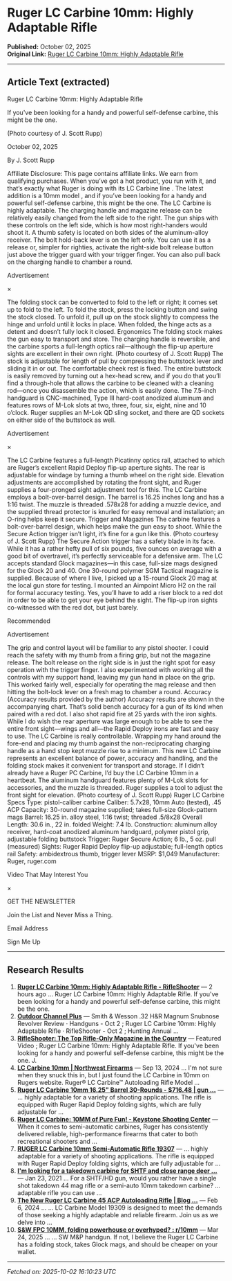 # Ruger LC Carbine 10mm: Highly Adaptable Rifle

**Published:** October 02, 2025  
**Original Link:** [Ruger LC Carbine 10mm: Highly Adaptable Rifle](https://www.rifleshootermag.com/editorial/ruger-lc-carbine-10mm-review/529484)

---

## Article Text (extracted)

Ruger LC Carbine 10mm: Highly Adaptable Rifle

If you've been looking for a handy and powerful self-defense carbine, this might be the one.

 (Photo courtesy of J. Scott Rupp)

October 02, 2025

By J. Scott Rupp

Affiliate Disclosure: This page contains affiliate links. We earn from qualifying purchases.
When you’ve got a hot product, you run with it, and that’s exactly what 
Ruger
 is doing with its 
LC Carbine line
. The latest addition is a 
10mm model
, and if you’ve been looking for a handy and powerful self-defense carbine, this might be the one.
The LC Carbine is highly adaptable. The charging handle and magazine release can be relatively easily changed from the left side to the right. The gun ships with these controls on the left side, which is how most right-handers would shoot it.
A thumb safety is located on both sides of the aluminum-alloy receiver. The bolt hold-back lever is on the left only. You can use it as a release or, simpler for righties, activate the right-side bolt release button just above the trigger guard with your trigger finger. You can also pull back on the charging handle to chamber a round.

Advertisement

×

The folding stock can be converted to fold to the left or right; it comes set up to fold to the left. To fold the stock, press the locking button and swing the stock closed. To unfold it, pull up on the stock slightly to compress the hinge and unfold until it locks in place. When folded, the hinge acts as a detent and doesn’t fully lock it closed.
Ergonomics
The folding stock makes the gun easy to transport and store. The charging handle is reversible, and the carbine sports a full-length optics rail—although the flip-up aperture sights are excellent in their own right. (Photo courtesy of J. Scott Rupp)
The stock is adjustable for length of pull by compressing the buttstock lever and sliding it in or out. The comfortable cheek rest is fixed. The entire buttstock is easily removed by turning out a hex-head screw, and if you do that you’ll find a through-hole that allows the carbine to be cleaned with a cleaning rod—once you disassemble the action, which is easily done.
The 7.5-inch handguard is CNC-machined, Type III hard-coat anodized aluminum and features rows of M-Lok slots at two, three, four, six, eight, nine and 10 o’clock. Ruger supplies an M-Lok QD sling socket, and there are QD sockets on either side of the buttstock as well.

Advertisement

×

The LC Carbine features a full-length Picatinny optics rail, attached to which are Ruger’s excellent Rapid Deploy flip-up aperture sights. The rear is adjustable for windage by turning a thumb wheel on the right side. Elevation adjustments are accomplished by rotating the front sight, and Ruger supplies a four-pronged sight adjustment tool for this.
The LC Carbine employs a bolt-over-barrel design. The barrel is 16.25 inches long and has a 1:16 twist. The muzzle is threaded .578x28 for adding a muzzle device, and the supplied thread protector is knurled for easy removal and installation; an O-ring helps keep it secure.
Trigger and Magazines
The carbine features a bolt-over-barrel design, which helps make the gun easy to shoot. While the Secure Action trigger isn’t light, it’s fine for a gun like this. (Photo courtesy of J. Scott Rupp)
The Secure Action trigger has a safety blade in its face. While it has a rather hefty pull of six pounds, five ounces on average with a good bit of overtravel, it’s perfectly serviceable for a defensive arm.
The LC accepts standard Glock magazines—in this case, full-size mags designed for the Glock 20 and 40. One 30-round polymer 
SGM Tactical
 magazine is supplied. Because of where I live, I picked up a 15-round Glock 20 mag at the local gun store for testing.
I mounted an Aimpoint Micro H2 on the rail for formal accuracy testing. Yes, you’ll have to add a riser block to a red dot in order to be able to get your eye behind the sight. The flip-up iron sights co-witnessed with the red dot, but just barely.

Recommended

Advertisement

The grip and control layout will be familiar to any pistol shooter. I could reach the safety with my thumb from a firing grip, but not the magazine release. The bolt release on the right side is in just the right spot for easy operation with the trigger finger. I also experimented with working all the controls with my support hand, leaving my gun hand in place on the grip. This worked fairly well, especially for operating the mag release and then hitting the bolt-lock lever on a fresh mag to chamber a round.
Accuracy
(Accuracy results provided by the author)
Accuracy results are shown in the accompanying chart. That’s solid bench accuracy for a gun of its kind when paired with a red dot. I also shot rapid fire at 25 yards with the iron sights. While I do wish the rear aperture was large enough to be able to see the entire front sight—wings and all—the Rapid Deploy irons are fast and easy to use. The LC Carbine is really controllable. Wrapping my hand around the fore-end and placing my thumb against the non-reciprocating charging handle as a hand stop kept muzzle rise to a minimum.
This new LC Carbine represents an excellent balance of power, accuracy and handling, and the folding stock makes it convenient for transport and storage. If I didn’t already have a Ruger PC Carbine, I’d buy the LC Carbine 10mm in a heartbeat.
The aluminum handguard features plenty of M-Lok slots for accessories, and the muzzle is threaded. Ruger supplies a tool to adjust the front sight for elevation. (Photo courtesy of J. Scott Rupp)
Ruger LC Carbine Specs
Type:
 pistol-caliber carbine
Caliber:
 5.7x28, 10mm Auto (tested), .45 ACP
Capacity:
 30-round magazine supplied; takes full-size Glock-pattern mags
Barrel:
 16.25 in. alloy steel, 1:16 twist; threaded .5/8x28
Overall Length:
 30.6 in., 22 in. folded
Weight:
 7.4 lb.
Construction:
 aluminum alloy receiver, hard-coat anodized aluminum handguard, polymer pistol grip, adjustable folding buttstock
Trigger:
 Ruger Secure Action; 6 lb., 5 oz. pull (measured)
Sights:
 Ruger Rapid Deploy flip-up adjustable; full-length optics rail
Safety:
 ambidextrous thumb, trigger lever
MSRP:
 $1,049
Manufacturer:
 Ruger, 
ruger.com

Video That May Interest You

×

GET THE NEWSLETTER

 Join the List and Never Miss a Thing.

Email Address

Sign Me Up

---

## Research Results

1. **[Ruger LC Carbine 10mm: Highly Adaptable Rifle - RifleShooter](https://www.rifleshootermag.com/editorial/ruger-lc-carbine-10mm-review/529484)** — 2 hours ago ... Ruger LC Carbine 10mm: Highly Adaptable Rifle. If you've been looking for a handy and powerful self-defense carbine, this might be the one.
2. **[Outdoor Channel Plus](https://www.outdoorchannelplus.com/)** — Smith & Wesson .32 H&R Magnum Snubnose Revolver Review · Handguns - Oct 2 ; Ruger LC Carbine 10mm: Highly Adaptable Rifle · RifleShooter - Oct 2 ; Hunting Annual ...
3. **[RifleShooter: The Top Rifle-Only Magazine in the Country](https://www.rifleshootermag.com/)** — Featured Video ; Ruger LC Carbine 10mm: Highly Adaptable Rifle. If you've been looking for a handy and powerful self-defense carbine, this might be the one. J.
4. **[LC Carbine 10mm | Northwest Firearms](https://www.northwestfirearms.com/threads/lc-carbine-10mm.491703/)** — Sep 13, 2024 ... I'm not sure when they snuck this in, but I just found the LC Carbine in 10mm on Rugers website. Ruger® LC Carbine™ Autoloading Rifle Model ...
5. **[Ruger LC Carbine 10mm 16.25" Barrel 30-Rounds - $716.48 | gun ...](https://gun.deals/product/ruger-lc-carbine-10mm-1625-barrel-30-rounds-75999)** — ... highly adaptable for a variety of shooting applications. The rifle is equipped with Ruger Rapid Deploy folding sights, which are fully adjustable for ...
6. **[Ruger LC Carbine: 10MM of Pure Fun! - Keystone Shooting Center](https://keystoneshootingcenter.com/blog/ruger-lc-carbine-10mm-of-pure-fun)** — When it comes to semi-automatic carbines, Ruger has consistently delivered reliable, high-performance firearms that cater to both recreational shooters and ...
7. **[RUGER LC Carbine 10mm Semi-Automatic Rifle 19307](https://gritrsports.com/ruger-lc-carbine-10mm-semi-automatic-rifle-19307)** — ... highly adaptable for a variety of shooting applications. The rifle is equipped with Ruger Rapid Deploy folding sights, which are fully adjustable for ...
8. **[I'm looking for a takedown carbine for SHTF and close range deer ...](https://www.quora.com/I-m-looking-for-a-takedown-carbine-for-SHTF-and-close-range-deer-hunting-Would-you-prefer-a-10mm-semi-auto-or-a-44-mag-lever-action)** — Jan 23, 2021 ... For a SHTF/HD gun, would you rather have a single shot takedown 44 mag rifle or a semi-auto 10mm takedown carbine? ... adaptable rifle you can use ...
9. **[The New Ruger LC Carbine 45 ACP Autoloading Rifle | Blog ...](https://www.kygunco.com/blog/ruger-lc-carbine-45-acp-autoloading-rifle)** — Feb 6, 2024 ... ... LC Carbine Model 19309 is designed to meet the demands of those seeking a highly adaptable and reliable firearm. Join us as we delve into ...
10. **[S&W FPC 10MM, folding powerhouse or overhyped? : r/10mm](https://www.reddit.com/r/10mm/comments/1jif9ae/sw_fpc_10mm_folding_powerhouse_or_overhyped/)** — Mar 24, 2025 ... ... SW M&P handgun. If not, I believe the Ruger LC Carbine has a folding stock, takes Glock mags, and should be cheaper on your wallet.

---

*Fetched on: 2025-10-02 16:10:23 UTC*